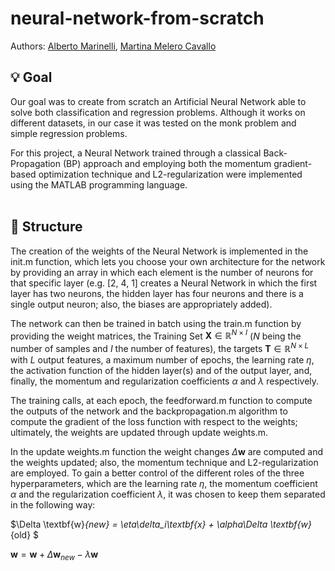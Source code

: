 # neural-network-from-scratch

Authors: [Alberto Marinelli](https://github.com/AlbertoMarinelli), [Martina Melero Cavallo](https://github.com/mmc185)

## :bulb: Goal
Our goal was to create from scratch an Artificial Neural Network able to solve both classification and regression problems. Although it works on different datasets, in our case it was tested on the monk problem and simple regression problems.

For this project, a Neural Network trained through a classical Back-Propagation (BP) approach and employing both the momentum gradient-based optimization technique and L2-regularization were implemented using the MATLAB programming language.
<br></br>
## :wrench: Structure
The creation of the weights of the Neural Network is implemented in the init.m function, which lets you choose your own architecture for the network by providing an array in which each element is the number of neurons for that specific layer (e.g. [2, 4, 1] creates
a Neural Network in which the first layer has two neurons, the hidden layer has four neurons and there is a single output neuron; also, the biases are appropriately added).

The network can then be trained in batch using the train.m function by providing the weight matrices, the Training Set $\textbf{X} \in \mathbb{R}^{N\times I}$ ($N$ being the number of samples and $I$ the number of features), the targets $\textbf{T} \in \mathbb{R}^{N\times L}$ with $L$ output features, a maximum number of epochs, the learning rate $\eta$, the activation function of the hidden layer(s) and of the output layer, and, finally, the momentum and regularization coefficients $\alpha$ 
and $\lambda$ respectively.

The training calls, at each epoch, the feedforward.m function to compute the outputs of the network and the backpropagation.m algorithm to compute the gradient of the loss function with respect to the weights; ultimately, the weights are updated through
update weights.m. 

In the update weights.m function the weight changes $\Delta \textbf{w}$ are computed and the weights updated; also, the momentum technique and L2-regularization are employed. To gain a better control of the different roles of the three hyperparameters, which are the learning rate $\eta$, the momentum coefficient $\alpha$ and the regularization coefficient $\lambda$, it was chosen to keep them separated in the following way:

$\Delta \textbf{w}_{new} = \eta\delta_i\textbf{x} + \alpha\Delta \textbf{w}_{old} $

$\textbf{w} = \textbf{w} + \Delta \textbf{w}_{new} - \lambda \textbf{w}$
